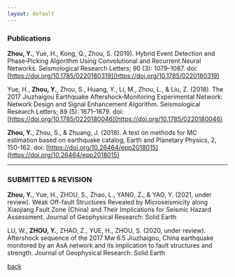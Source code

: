 ```yaml
---
layout: default
---
```

### Publications

**Zhou, Y.**, Yue, H., Kong, Q., Zhou, S. (2019). Hybrid Event Detection and Phase‐Picking Algorithm Using Convolutional and Recurrent Neural Networks. Seismological Research Letters; 90 (3): 1079–1087. doi: [https://doi.org/10.1785/0220180319](https://doi.org/10.1785/0220180319) 

Yue, H., **Zhou, Y.**, Zhou, S., Huang, Y., Li, M., Zhou, L., & Liu, Z. (2018). The 2017 Jiuzhaigou Earthquake Aftershock‐Monitoring Experimental Network: Network Design and Signal Enhancement Algorithm. Seismological Research Letters; 89 (5): 1671–1679. doi: [https://doi.org/10.1785/0220180046](https://doi.org/10.1785/0220180046) 

**Zhou, Y.**, Zhou, S., & Zhuang, J. (2018). A test on methods for MC estimation based on earthquake catalog, Earth and Planetary Physics, 2, 150-162. doi: [https://doi.org/10.26464/epp2018015](https://doi.org/10.26464/epp2018015)

* * *
### SUBMITTED & REVISION

**Zhou, Y.**, Yue, H., ZHOU, S., Zhao, L., YANG, Z., & YAO, Y. (2021, under review). Weak Off-fault Structures Revealed by Microseismicity along Xiaojiang Fault Zone (China) and Their Implications for Seismic Hazard Assessment. Journal of Geophysical Research: Solid Earth

LU, W., **ZHOU, Y.**, ZHAO, Z., YUE, H., ZHOU, S. (2020, under review). Aftershock sequence of the 2017 Mw 6.5 Jiuzhaigou, China earthquake monitored by an AsA network and its implication to fault structures and strength. Journal of Geophysical Research: Solid Earth


[back](./)
